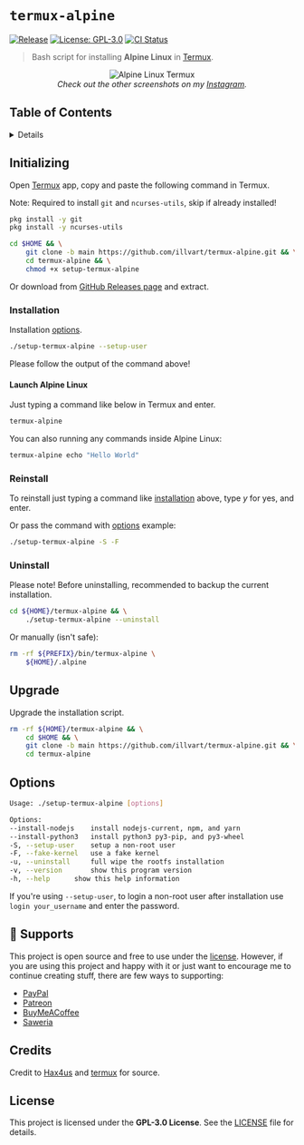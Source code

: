 # `termux-alpine`

[![Release](https://img.shields.io/github/v/release/illvart/termux-alpine?color=orange)][1]
[![License: GPL-3.0](https://img.shields.io/badge/License-GPLv3-blue.svg)][2]
[![CI Status](https://github.com/illvart/termux-alpine/workflows/CI/badge.svg)](https://github.com/illvart/termux-alpine/actions)

> Bash script for installing **Alpine Linux** in [Termux].

<p align="center">
  <img src="https://github.com/illvart/termux-alpine/blob/main/ss.png?raw=true" alt="Alpine Linux Termux"/>
  <br>
  <em>Check out the other screenshots on my <a href="https://www.instagram.com/p/CEr87gMHUOX/?igshid=15x831l2so1m8">Instagram</a>.</em>
</p>

## Table of Contents

<details>
<summary>Details</summary>

- [Initializing](#initializing)
  - [Installation](#installation)
    - [Launch Alpine Linux](#launch-alpine-linux)
  - [Reinstall](#reinstall)
  - [Uninstall](#uninstall)
- [Upgrade](#upgrade)
- [Options](#options)
- [Supports](#sparkling_heart-supports)
- [Credits](#credits)
- [License](#license)

</details>

## Initializing

Open [Termux] app, copy and paste the following command in Termux.

Note: Required to install `git` and `ncurses-utils`, skip if already installed!

```sh
pkg install -y git
pkg install -y ncurses-utils
```

```sh
cd $HOME && \
    git clone -b main https://github.com/illvart/termux-alpine.git && \
    cd termux-alpine && \
    chmod +x setup-termux-alpine
```

Or download from [GitHub Releases page][1] and extract.

### Installation

Installation [options](#options).

```sh
./setup-termux-alpine --setup-user
```

Please follow the output of the command above!

#### Launch Alpine Linux

Just typing a command like below in Termux and enter.

```sh
termux-alpine
```

You can also running any commands inside Alpine Linux:

```sh
termux-alpine echo "Hello World"
```

### Reinstall

To reinstall just typing a command like [installation](#installation) above, type *y* for yes, and enter.

Or pass the command with [options](#options) example:

```sh
./setup-termux-alpine -S -F
```

### Uninstall

Please note! Before uninstalling, recommended to backup the current installation.

```sh
cd ${HOME}/termux-alpine && \
    ./setup-termux-alpine --uninstall
```

Or manually (isn't safe):

```sh
rm -rf ${PREFIX}/bin/termux-alpine \
    ${HOME}/.alpine
```

## Upgrade

Upgrade the installation script.

```sh
rm -rf ${HOME}/termux-alpine && \
    cd $HOME && \
    git clone -b main https://github.com/illvart/termux-alpine.git && \
    cd termux-alpine
```

## Options

```sh
Usage: ./setup-termux-alpine [options]

Options:
--install-nodejs	install nodejs-current, npm, and yarn
--install-python3	install python3 py3-pip, and py3-wheel
-S, --setup-user	setup a non-root user
-F, --fake-kernel	use a fake kernel
-u, --uninstall		full wipe the rootfs installation
-v, --version		show this program version
-h, --help		show this help information
```

If you're using `--setup-user`, to login a non-root user after installation use `login your_username` and enter the password.

## :sparkling_heart: Supports

This project is open source and free to use under the [license](#license). However, if you are using this project and happy with it or just want to encourage me to continue creating stuff, there are few ways to supporting:

- [PayPal]
- [Patreon]
- [BuyMeACoffee]
- [Saweria]

## Credits

Credit to [Hax4us](https://github.com/Hax4us) and [termux](https://github.com/termux) for source.

## License

This project is licensed under the **GPL-3.0 License**. See the [LICENSE][2] file for details.


[1]: https://github.com/illvart/termux-alpine/releases
[2]: https://github.com/illvart/termux-alpine/blob/main/LICENSE
[Termux]: https://termux.com
[Patreon]: https://patreon.com/illvart
[PayPal]: https://www.paypal.me/illvart
[BuyMeACoffee]: https://www.buymeacoffee.com/illvart
[Saweria]: https://saweria.co/illvart

